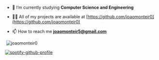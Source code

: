 - 🔭 I’m currently studying **Computer Science and Engineering**

- 👨‍💻 All of my projects are available at [https://github.com/joaomonteir0](https://github.com/joaomonteir0)

- 📫 How to reach me **joaomonteir5@gmail.com**

<p>&nbsp;<img align="center" src="https://github-readme-stats.vercel.app/api?username=joaomonteir0&show_icons=true&locale=en" alt="joaomonteir0" /></p>

[![spotify-github-profile](https://spotify-github-profile.vercel.app/api/view?uid=joaomont0201&cover_image=true&theme=default&show_offline=false&background_color=000000&interchange=false&bar_color=53b14f&bar_color_cover=true)](https://github.com/kittinan/spotify-github-profile)
